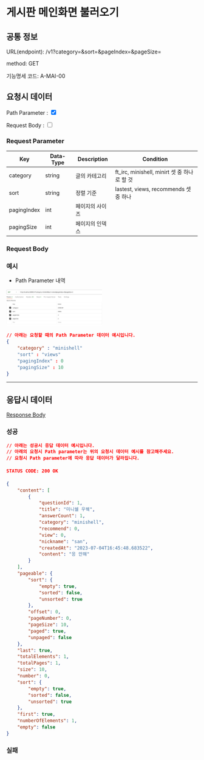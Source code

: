 # 게시판 메인화면 불러오기

## 공통 정보

URL(endpoint): /v1?category=&sort=&pageIndex=&pageSize=

method: GET

기능명세 코드: A-MAI-00

## 요청시 데이터

Path Parameter : <input type="checkbox" value="Path Parameter" checked>

Request Body : <input type="checkbox" value="Request Body">

### Request Parameter

| Key | Data-Type | Description | Condition |
| --- | --- | --- | --- |
| category | string | 글의 카테고리 | ft_irc, minishell, minirt 셋 중 하나로 할 것 |
| sort | string | 정렬 기준 | lastest, views, recommends 셋 중 하나 |
| pagingIndex | int | 페이지의 사이즈 |
| pagingSize | int | 페이지의 인덱스 | 

### Request Body 

### 예시

- Path Parameter 내역

<img width="50%" src="../static/images/A-MAI-00-00.png">

```json
// 아래는 요청할 때의 Path Parameter 데이터 예시입니다.
{
    "category" : "minishell"
    "sort" : "views"
    "pagingIndex" : 0
    "pagingSize" : 10 
}
```

***

## 응답시 데이터

[Response Body](https://www.notion.so/7877fd1d3fc749b8a10bed049ff0aa82?pvs=21)

### 성공

```json
// 아래는 성공시 응답 데이터 예시입니다.
// 아래의 요청시 Path parameter는 위의 요청시 데이터 예시를 참고해주세요.
// 요청시 Path parameter에 따라 응답 데이터가 달라집니다.

STATUS CODE: 200 OK

{
    "content": [
        {
            "questionId": 1,
            "title": "미니쉘 우웩",
            "answerCount": 1,
            "category": "minishell",
            "recommend": 0,
            "view": 0,
            "nickname": "san",
            "createdAt": "2023-07-04T16:45:48.683522",
            "content": "응 안해"
        }
    ],
    "pageable": {
        "sort": {
            "empty": true,
            "sorted": false,
            "unsorted": true
        },
        "offset": 0,
        "pageNumber": 0,
        "pageSize": 10,
        "paged": true,
        "unpaged": false
    },
    "last": true,
    "totalElements": 1,
    "totalPages": 1,
    "size": 10,
    "number": 0,
    "sort": {
        "empty": true,
        "sorted": false,
        "unsorted": true
    },
    "first": true,
    "numberOfElements": 1,
    "empty": false
}
```

### 실패